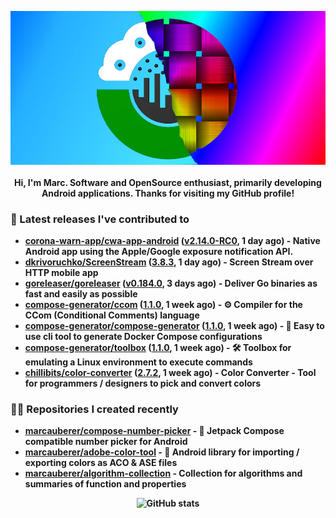 <p align="center">
	<img src="https://raw.githubusercontent.com/marcauberer/marcauberer/master/images/frontpage-image.jpg">
	<br><br>
	<b>Hi, I'm Marc. Software and OpenSource enthusiast, primarily developing Android applications. Thanks for visiting my GitHub profile!
</p>

### 🚀 Latest releases I've contributed to


- [corona-warn-app/cwa-app-android](https://github.com/corona-warn-app/cwa-app-android) ([v2.14.0-RC0](https://github.com/corona-warn-app/cwa-app-android/releases/tag/v2.14.0-RC0), 1 day ago) - Native Android app using the Apple/Google exposure notification API.
- [dkrivoruchko/ScreenStream](https://github.com/dkrivoruchko/ScreenStream) ([3.8.3](https://github.com/dkrivoruchko/ScreenStream/releases/tag/3.8.3), 1 day ago) - Screen Stream over HTTP mobile app
- [goreleaser/goreleaser](https://github.com/goreleaser/goreleaser) ([v0.184.0](https://github.com/goreleaser/goreleaser/releases/tag/v0.184.0), 3 days ago) - Deliver Go binaries as fast and easily as possible
- [compose-generator/ccom](https://github.com/compose-generator/ccom) ([1.1.0](https://github.com/compose-generator/ccom/releases/tag/1.1.0), 1 week ago) - ⚙️ Compiler for the CCom (Conditional Comments) language
- [compose-generator/compose-generator](https://github.com/compose-generator/compose-generator) ([1.1.0](https://github.com/compose-generator/compose-generator/releases/tag/1.1.0), 1 week ago) - 🐳 Easy to use cli tool to generate Docker Compose configurations
- [compose-generator/toolbox](https://github.com/compose-generator/toolbox) ([1.1.0](https://github.com/compose-generator/toolbox/releases/tag/1.1.0), 1 week ago) - 🛠️ Toolbox for emulating a Linux environment to execute commands
- [chillibits/color-converter](https://github.com/chillibits/color-converter) ([2.7.2](https://github.com/chillibits/color-converter/releases/tag/2.7.2), 1 week ago) - Color Converter - Tool for programmers / designers to pick and convert colors

### 👨‍💻 Repositories I created recently
- [marcauberer/compose-number-picker](https://github.com/marcauberer/compose-number-picker) - 🔢 Jetpack Compose compatible number picker for Android
- [marcauberer/adobe-color-tool](https://github.com/marcauberer/adobe-color-tool) - 🎨 Android library for importing / exporting colors as ACO &amp; ASE files
- [marcauberer/algorithm-collection](https://github.com/marcauberer/algorithm-collection) - Collection for algorithms and summaries of function and properties

<p align="center">
	<img src="https://github-readme-stats.vercel.app/api?username=marcauberer&show_icons=true&theme=dark" alt="GitHub stats">
</p>
